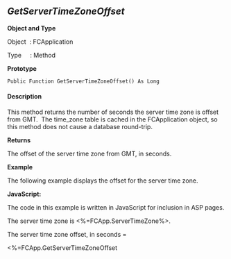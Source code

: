 _GetServerTimeZoneOffset_
-------------------------

**Object and Type**

Object  : FCApplication

Type     : Method

**Prototype**

```
Public Function GetServerTimeZoneOffset() As Long
```

#### Description

This method returns the number of seconds the server time zone is offset from GMT.  The time_zone table is cached in the FCApplication object, so this method does not cause a database round-trip.

**Returns**

The offset of the server time zone from GMT, in seconds.

**Example**

The following example displays the offset for the server time zone.

**JavaScript:**

The code in this example is written in JavaScript for inclusion in ASP pages.

The server time zone is <%=FCApp.ServerTimeZone%>.

The server time zone offset, in seconds =

<%=FCApp.GetServerTimeZoneOffset